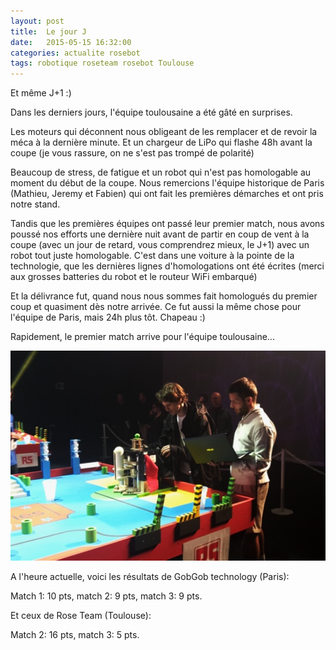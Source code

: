 ```yaml
---
layout: post
title:  Le jour J
date:   2015-05-15 16:32:00
categories: actualite rosebot
tags: robotique roseteam rosebot Toulouse
---
```


Et même J+1 :)

Dans les derniers jours, l'équipe toulousaine a été gâté en surprises.

Les moteurs qui déconnent nous obligeant de les remplacer et de revoir la méca à la dernière minute.
Et un chargeur de LiPo qui flashe 48h avant la coupe (je vous rassure, on ne s'est pas trompé de polarité)

Beaucoup de stress, de fatigue et un robot qui n'est pas homologable au moment du début de la coupe.
Nous remercions l'équipe historique de Paris (Mathieu, Jeremy et Fabien) qui ont fait les premières démarches et ont pris notre stand.

Tandis que les premières équipes ont passé leur premier match, nous avons poussé nos efforts une dernière nuit avant de partir en coup de vent à la coupe (avec un jour de retard, vous comprendrez mieux, le J+1) avec un robot tout juste homologable.
C'est dans une voiture à la pointe de la technologie, que les dernières lignes d'homologations ont été écrites (merci aux grosses batteries du robot et le routeur WiFi embarqué)

Et la délivrance fut, quand nous nous sommes fait homologués du premier coup et quasiment dès notre arrivée.
Ce fut aussi la même chose pour l'équipe de Paris, mais 24h plus tôt. Chapeau :)

Rapidement, le premier match arrive pour l'équipe toulousaine...

![Préparation avant match](/img/CheckUpMatch2015.jpg)

A l'heure actuelle, voici les résultats de GobGob technology (Paris):

Match 1: 10 pts, match 2: 9 pts, match 3: 9 pts.

Et ceux de Rose Team (Toulouse):

Match 2: 16 pts, match 3: 5 pts.